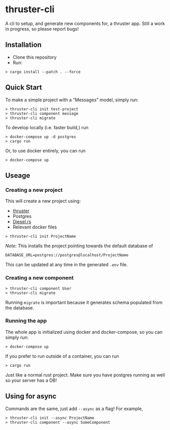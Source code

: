 # thruster-cli

A cli to setup, and generate new components for, a thruster app. Still a work in progress, so please report bugs!

## Installation

- Clone this repository
- Run:
```
> cargo install --patch . --force
```

## Quick Start

To make a simple project with a "Messages" model, simply run:

```
> thruster-cli init test-project
> thruster-cli component message
> thruster-cli migrate
```

To develop locally (i.e. faster build,) run

```
> docker-compose up -d postgres
> cargo run
```

Or, to use docker entirely, you can run

```
> docker-compose up
```

## Useage

### Creating a new project

This will create a new project using:
- [thruster](https://github.com/trezm/thruster)
- Postgres
- [Diesel.rs](http://diesel.rs/)
- Relevant docker files

```
> thruster-cli init ProjectName
```

*Note:* This installs the project pointing towards the default database of

```
DATABASE_URL=postgres://postgres@localhost/ProjectName
```

This can be updated at any time in the generated `.env` file.

### Creating a new component

```
> thruster-cli component User
> thruster-cli migrate
```

Running `migrate` is important because it generates schema populated from the database.

### Running the app

The whole app is initialized using docker and docker-compose, so you can simply run:
```
> docker-compose up
```

If you prefer to run outside of a container, you can run
```
> cargo run
```

Just like a normal rust project. Make sure you have postgres running as well so your server has a DB!

## Using for async

Commands are the same, just add `--async` as a flag! For example,

```
> thruster-cli init --async ProjectName
> thruster-cli component --async SomeComponent
```
